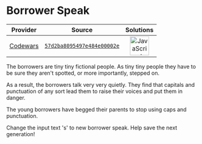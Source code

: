 [_metadata_:generated]: - "true"

# Borrower Speak

<!-- INFO TABLE BEGIN -->

| Provider                                        | Source                                                                               | Solutions                                                                                                                                                    |
| :---------------------------------------------: | :----------------------------------------------------------------------------------: | :----------------------------------------------------------------------------------------------------------------------------------------------------------: |
| [Codewars](../../../docs/providers/Codewars.md) | [`57d2ba8095497e484e00002e`](https://www.codewars.com/kata/57d2ba8095497e484e00002e) | [<img src="https://res.cloudinary.com/rascaltwo/image/upload/v1631924076/javascript_ehszr7.svg" alt="JavaScript" title="JavaScript" width="50" />](solve.js) |

<!-- INFO TABLE END -->

The borrowers are tiny tiny fictional people. As tiny tiny people they have to be sure they aren't spotted, or more importantly, stepped on. 

As a result, the borrowers talk very very quietly. They find that capitals and punctuation of any sort lead them to raise their voices and put them in danger. 

The young borrowers have begged their parents to stop using caps and punctuation.

Change the input text 's' to new borrower speak. Help save the next generation!
